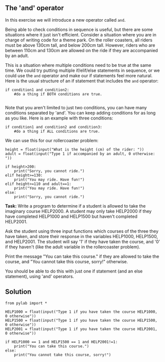 ## The 'and' operator

In this exercise we will introduce a new operator called `and`. 

Being able to check conditions in sequence is useful, but there are some situations where it just isn't efficient. Consider a situation where you are in charge of writing code for a theme park. On the roller coasters, all riders must be above 130cm tall, and below 200cm tall. However, riders who are between 110cm and 130cm are allowed on the ride if they are accompanied by an adult.

This is a situation where multiple conditions need to be true at the same time. We could try putting multiple if/elif/else statements in sequence, or we could use the `and` operator and make our if statements feel more natural. Here is the usual structure of an if statement that includes the `and` operator:

```
if condition1 and condition2:
    #do a thing if BOTH conditions are true.
    
```

Note that you aren't limited to just two conditions, you can have many conditions separated by 'and'. You can keep adding conditions for as long as you like. Here is an example with three conditions:

```
if condition1 and condition2 and condition3:
    #do a thing if ALL conditions are true.
```

We can use this for our rollercoaster problem:

```
height = float(input("What is the height (cm) of the rider: "))
adult = float(input("Type 1 if accompanied by an adult, 0 otherwise: "))

if height>200:
    print("Sorry, you cannot ride.")
elif height>=130:
    print("You may ride. Have fun!")
elif height>=110 and adult==1:
    print("You may ride. Have fun!")
else:
    print("Sorry, you cannot ride.")
```

**Task:** Write a program to determine if a student is allowed to take the imaginary course HELP2000. A student may only take HELP2000 if they have completed HELP1000 and HELP1500 but haven't completed HELP2001. 

Ask the student using three input functions which courses of the three they have taken, and store their response in the variables HELP1000, HELP1500, and HELP2001. The student will say '1' if they have taken the course, and '0' if they haven't (like the adult variable in the rollercoaster problem).

Print the message "You can take this course." if they are allowed to take the course, and "You cannot take this course, sorry!" otherwise. 

You should be able to do this with just one if statement (and an else statement), using 'and' operators.

## Solution

````
from pylab import *

HELP1000 = float(input("Type 1 if you have taken the course HELP1000, 0 otherwise"))
HELP1500 = float(input("Type 1 if you have taken the course HELP1500, 0 otherwise"))
HELP2001 = float(input("Type 1 if you have taken the course HELP2001, 0 otherwise"))

if HELP1000 == 1 and HELP1500 == 1 and HELP2001!=1:
    print("You can take this course.")
else:
    print("You cannot take this course, sorry!")
````

